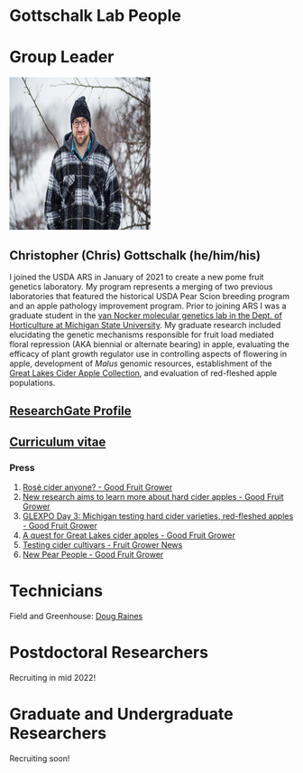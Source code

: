 # Gottschalk Lab People

# Group Leader

<img src="https://github.com/gottsc33/gottsc33.github.io/blob/master/photos/IMG_0284.JPG" width="250" height="270">

## Christopher (Chris) Gottschalk (he/him/his)

I joined the USDA ARS in January of 2021 to create a new pome fruit genetics laboratory. My program represents a merging of two previous laboratories that featured the historical USDA Pear Scion breeding program and an apple pathology improvement program. Prior to joining ARS I was a graduate student in the [van Nocker molecular genetics lab in the Dept. of Horticulture at Michigan State University](https://www.canr.msu.edu/people/dr_steve_van_nocker). My graduate research included elucidating the genetic mechanisms responsible for fruit load mediated floral repression (AKA biennial or alternate bearing) in apple, evaluating the efficacy of plant growth regulator use in controlling aspects of flowering in apple, development of _Malus_ genomic resources, establishment of the [Great Lakes Cider Apple Collection](https://ciderapples.msu.edu/), and evaluation of red-fleshed apple populations.

## [ResearchGate Profile](https://www.researchgate.net/profile/Chris-Gottschalk-2)

## [Curriculum vitae](https://github.com/gottsc33/gottsc33.github.io/blob/master/professional_docs/Gottschalk_CV_3page.pdf)

### Press
 1. [Rosé cider anyone? - Good Fruit Grower](https://www.goodfruit.com/rose-cider-anyone/)
 2. [New research aims to learn more about hard cider apples - Good Fruit Grower](https://www.goodfruit.com/hard-cider-secrets/)
 3. [GLEXPO Day 3: Michigan testing hard cider varieties, red-fleshed apples - Good Fruit Grower](https://www.goodfruit.com/glexpo-day-3-michigan-testing-hard-cider-varieties-red-fleshed-apples/)
 4. [A quest for Great Lakes cider apples - Good Fruit Grower](https://www.goodfruit.com/a-quest-for-great-lakes-cider-apples/)
 5. [Testing cider cultivars - Fruit Grower News](https://fruitgrowersnews.com/article/testing-cider-cultivars/)
 6. [New Pear People - Good Fruit Grower](https://www.goodfruit.com/new-pear-people/)

# Technicians

Field and Greenhouse: [Doug Raines](https://www.ars.usda.gov/people-locations/person?person-id=46351)

# Postdoctoral Researchers

Recruiting in mid 2022!

# Graduate and Undergraduate Researchers

Recruiting soon!
